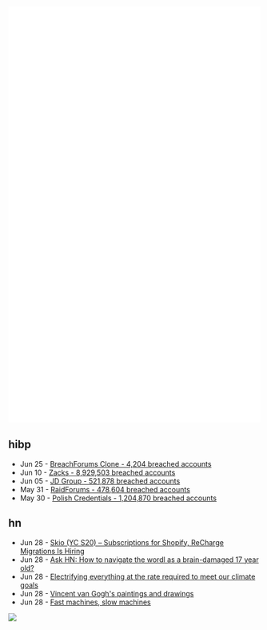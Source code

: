 ![Metrics](https://raw.githubusercontent.com/phixion/phixion/master/metrics.svg)

## hibp

<!--
for https://github.com/phixion/phixion/blob/main/.github/workflows/feeds.yml
-->
<!--START_SECTION:haveibeenpwnd-->
- Jun 25 - [BreachForums Clone - 4,204 breached accounts](https://haveibeenpwned.com/PwnedWebsites#BreachForumsClone)
- Jun 10 - [Zacks - 8,929,503 breached accounts](https://haveibeenpwned.com/PwnedWebsites#Zacks)
- Jun 05 - [JD Group - 521,878 breached accounts](https://haveibeenpwned.com/PwnedWebsites#JDGroup)
- May 31 - [RaidForums - 478,604 breached accounts](https://haveibeenpwned.com/PwnedWebsites#RaidForums)
- May 30 - [Polish Credentials - 1,204,870 breached accounts](https://haveibeenpwned.com/PwnedWebsites#PolishCredentials)
<!--END_SECTION:haveibeenpwnd-->

## hn

<!--
for https://github.com/phixion/phixion/blob/main/.github/workflows/feeds.yml
-->
<!--START_SECTION:hn-->
- Jun 28 - [Skio (YC S20) – Subscriptions for Shopify, ReCharge Migrations Is Hiring](https://skio.com/careers/)
- Jun 28 - [Ask HN: How to navigate the wordl as a brain-damaged 17 year old?](https://news.ycombinator.com/item?id=36505122)
- Jun 28 - [Electrifying everything at the rate required to meet our climate goals](https://www.rewiringamerica.org/pace)
- Jun 28 - [Vincent van Gogh's paintings and drawings](https://www.vangoghmuseum.nl/en/collection?q=&artist=Vincent+van+Gogh)
- Jun 28 - [Fast machines, slow machines](https://jmmv.dev/2023/06/fast-machines-slow-machines.html)
<!--END_SECTION:hn-->

<!--
for https://yhype.me
-->
![](https://hit.yhype.me/github/profile?user_id=13013670)
